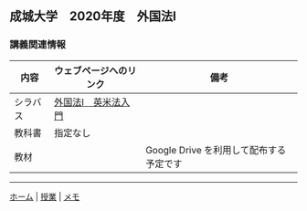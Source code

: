 ## 成城大学　2020年度　外国法I

### 講義関連情報

|内容|ウェブページへのリンク|備考|
|--|--|--|
|シラバス|[外国法Ⅰ　英米法入門][syllabus]| |
|教科書|指定なし| |
|教材| | Google Drive を利用して配布する予定です|

[syllabus]: https://cs.seijo.ac.jp/campusweb/campussquare.do?_flowId=SYW0703010-flow&nendo=2020&jscd=81&jcd=4580&locale=ja_JP

<!--
[material]: 
-->

---

[ホーム](/) | [授業](/courses/) | [メモ](/memo/)

